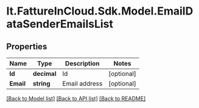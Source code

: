 # It.FattureInCloud.Sdk.Model.EmailDataSenderEmailsList

## Properties

Name | Type | Description | Notes
------------ | ------------- | ------------- | -------------
**Id** | **decimal** | Id | [optional] 
**Email** | **string** | Email address | [optional] 

[[Back to Model list]](../README.md#documentation-for-models) [[Back to API list]](../README.md#documentation-for-api-endpoints) [[Back to README]](../README.md)


